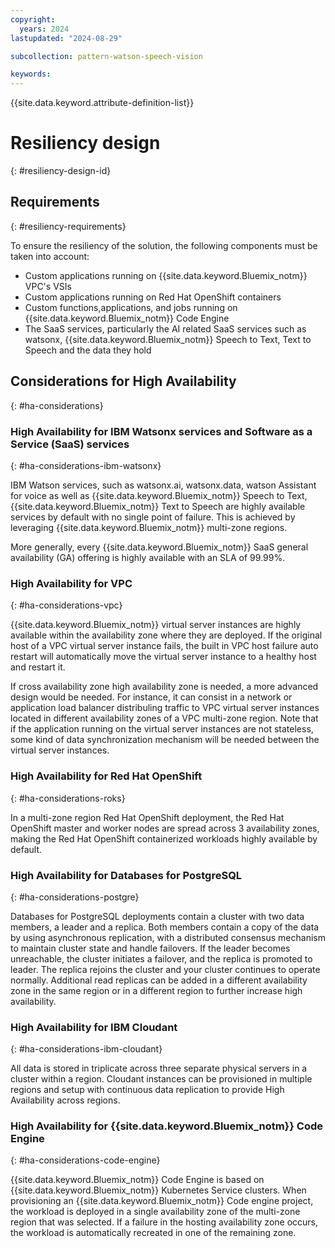 ```yaml
---
copyright:
  years: 2024
lastupdated: "2024-08-29"

subcollection: pattern-watson-speech-vision

keywords:
---
```

{{site.data.keyword.attribute-definition-list}}

# Resiliency design
{: #resiliency-design-id}

## Requirements
{: #resiliency-requirements}

To ensure the resiliency of the solution, the following components must be taken into account:

- Custom applications running on {{site.data.keyword.Bluemix_notm}} VPC's VSIs
- Custom applications running on Red Hat OpenShift containers
- Custom functions,applications, and jobs running on {{site.data.keyword.Bluemix_notm}} Code Engine
- The SaaS services, particularly the AI related SaaS services such as watsonx, {{site.data.keyword.Bluemix_notm}} Speech to Text, Text to Speech and the data they hold

## Considerations for High Availability
{: #ha-considerations}

### High Availability for IBM Watsonx services and Software as a Service (SaaS) services
{: #ha-considerations-ibm-watsonx}

IBM Watson services, such as watsonx.ai, watsonx.data, watson Assistant for voice as well as {{site.data.keyword.Bluemix_notm}} Speech to Text, {{site.data.keyword.Bluemix_notm}} Text to Speech  are highly available services by default with no single point of failure. This is achieved by leveraging {{site.data.keyword.Bluemix_notm}} multi-zone regions.

More generally, every {{site.data.keyword.Bluemix_notm}} SaaS general availability (GA) offering is highly available with an SLA of 99.99%.

### High Availability for VPC
{: #ha-considerations-vpc}

{{site.data.keyword.Bluemix_notm}} virtual server instances are highly available within the availability zone where they are deployed. If the original host of a VPC virtual server instance fails, the built in VPC host failure auto restart will automatically move the virtual server instance to a healthy host and restart it.

If cross availability zone high availability zone is needed, a more advanced design would be needed.
For instance, it can consist in a network or application load balancer distribuling traffic to VPC virtual server instances located in different availability zones of a VPC multi-zone region. Note that if the application running on the virtual server instances are not stateless, some kind of data synchronization mechanism will be needed between the virtual server instances.

### High Availability for Red Hat OpenShift
{: #ha-considerations-roks}

In a multi-zone region Red Hat OpenShift deployment, the Red Hat OpenShift master and worker nodes are spread across 3 availability zones, making the Red Hat OpenShift containerized workloads highly available by default.

### High Availability for Databases for PostgreSQL
{: #ha-considerations-postgre}

Databases for PostgreSQL deployments contain a cluster with two data members, a leader and a replica. Both members contain a copy of the data by using asynchronous replication, with a distributed consensus mechanism to maintain cluster state and handle failovers. If the leader becomes unreachable, the cluster initiates a failover, and the replica is promoted to leader. The replica rejoins the cluster and your cluster continues to operate normally. Additional read replicas can be added in a different availability zone in the same region or in a different region to further increase high availability.

### High Availability for IBM Cloudant
{: #ha-considerations-ibm-cloudant}

All data is stored in triplicate across three separate physical servers in a cluster within a region. Cloudant instances can be provisioned in multiple regions and setup with continuous data replication to provide High Availability across regions.

### High Availability for {{site.data.keyword.Bluemix_notm}} Code Engine
{: #ha-considerations-code-engine}

{{site.data.keyword.Bluemix_notm}} Code Engine is based on {{site.data.keyword.Bluemix_notm}} Kubernetes Service clusters. When provisioning an {{site.data.keyword.Bluemix_notm}} Code engine project, the workload is deployed in a single availability zone of the multi-zone region that was selected. If a failure in the hosting availability zone occurs, the workload is automatically recreated in one of the remaining zone.
